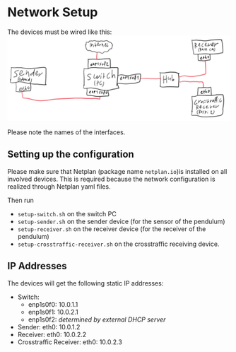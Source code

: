 # Network Setup

The devices must be wired like this:
![](ethernet-wiring-setup_29-11-2022.png)

Please note the names of the interfaces.

## Setting up the configuration
Please make sure that Netplan (package name `netplan.io`)is installed on all involved devices. This is required because the network configuration is realized through Netplan yaml files.

Then run
- `setup-switch.sh` on the switch PC
- `setup-sender.sh` on the sender device (for the sensor of the pendulum)
- `setup-receiver.sh` on the receiver device (for the receiver of the pendulum)
- `setup-crosstraffic-receiver.sh` on the crosstraffic receiving device.

## IP Addresses
The devices will get the following static IP addresses:

- Switch:
    - enp1s0f0: 10.0.1.1
    - enp1s0f1: 10.0.2.1
    - enp1s0f2: *determined by external DHCP server*
- Sender: eth0: 10.0.1.2
- Receiver: eth0: 10.0.2.2
- Crosstraffic Receiver: eth0: 10.0.2.3
